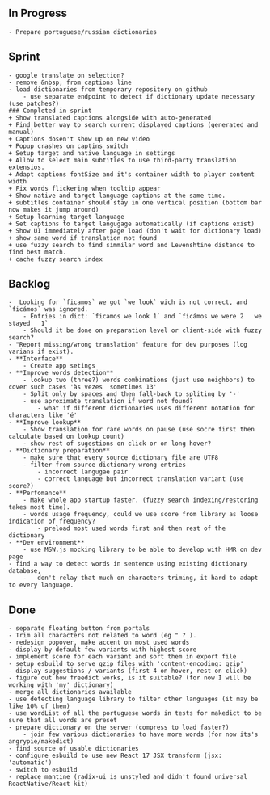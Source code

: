 ## In Progress
	- Prepare portuguese/russian dictionaries
## Sprint
	- google translate on selection?
	- remove &nbsp; from captions line
	- load dictionaries from temporary repository on github
		- use separate endpoint to detect if dictionary update necessary (use patches?)
	### Completed in sprint
	+ Show translated captions alongside with auto-generated
	+ Find better way to search current displayed captions (generated and manual)
	+ Captions dosen't show up on new video
	+ Popup crashes on captins switch
	+ Setup target and native language in settings
	+ Allow to select main subtitles to use third-party translation extensios.
	+ Adapt captions fontSize and it's container width to player content width
	+ Fix words flickering when tooltip appear
	+ Show native and target language captions at the same time.
	+ subtitles container should stay in one vertical position (bottom bar now makes it jump around)
	+ Setup learning target language
	+ Set captions to target langugage automatically (if captions exist)
	+ Show UI immediately after page load (don't wait for dictionary load)
	+ show same word if translation not found
	+ use fuzzy search to find simmilar word and Levenshtine distance to find best match.
	+ cache fuzzy search index

## Backlog
	-  Looking for `ficamos` we got `we look` wich is not correct, and `ficámos` was ignored.
		- Entries in dict: `ficamos	we look	1` and `ficámos	we were	2	we stayed	1`
		- Should it be done on preparation level or client-side with fuzzy search?
	- "Report missing/wrong translation" feature for dev purposes (log varians if exist).
	- **Interface**
		- Create app setings
	- **Improve words detection**
		- lookup two (three?) words combinations (just use neighbors) to cover such cases 'às vezes  sometimes 13'
		- Split only by spaces and then fall-back to spliting by '-'
		- use aproximate translation if word not found?
			- what if different dictionaries uses different notation for characters like 'é'
	- **Improve lookup**
		- Show translation for rare words on pause (use socre first then calculate based on lookup count)
		- show rest of sugestions on click or on long hover?
	- **Dictionary preparation**
		- make sure that every source dictionary file are UTF8
		- filter from source dictionary wrong entries
			- incorrect langugae pair
			- correct language but incorrect translation variant (use score?)
	- **Perfomance**
		- Make whole app startup faster. (fuzzy search indexing/restoring takes most time).
		- words usage frequency, could we use score from library as loose indication of frequency?
			- preload most used words first and then rest of the dictionary
	- **Dev environment**
		- use MSW.js mocking library to be able to develop with HMR on dev page
	- find a way to detect words in sentence using existing dictionary database,
		-	don't relay that much on characters triming, it hard to adapt to every language.

## Done
	- separate floating button from portals
	- Trim all characters not related to word (eg " ? ).
	- redesign popover, make accent on most used words
	- display by default few variants with highest score
	- implement score for each variant and sort them in export file
	- setup esbuild to serve gzip files with 'content-encoding: gzip'
	- display suggestions / variants (first 4 on hover, rest on click)
	- figure out how freedict works, is it suitable? (for now I will be working with 'my' dictionary)
	- merge all dictionaries available
	- use detecting language library to filter other languages (it may be like 10% of them)
	- use wordList of all the portuguese words in tests for makedict to be sure that all words are preset 
	- prepare dictionary on the server (compress to load faster?)
		- join few various dictionaries to have more words (for now its's angrypie/makedict)
	- find source of usable dictionaries
	- configure esbuild to use new React 17 JSX transform (jsx: 'automatic')
	- switch to esbuild
	- replace mantine (radix-ui is unstyled and didn't found universal ReactNative/React kit)
